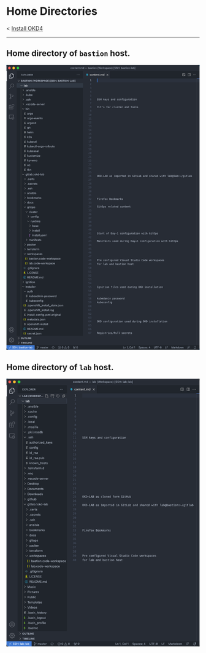 # Home Directories

< [Install OKD4](03_install_okd.md)

* * *

## Home directory of `bastion` host.

![Home bastion](images/content/bastion.png)

## Home directory of `lab` host.

![Home lab](images/content/lab.png)
